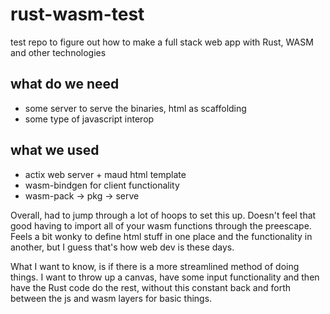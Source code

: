 # rust-wasm-test
test repo to figure out how to make a full stack web app with Rust, WASM and other technologies

## what do we need
- some server to serve the binaries, html as scaffolding
- some type of javascript interop

## what we used
- actix web server + maud html template
- wasm-bindgen for client functionality
- wasm-pack -> pkg -> serve

Overall, had to jump through a lot of hoops to set this up. Doesn't feel that good having to import all of your wasm functions through the preescape. Feels a bit wonky to define html stuff in one place and the functionality in another, but I guess that's how web dev is these days. 

What I want to know, is if there is a more streamlined method of doing things. I want to throw up a canvas, have some input functionality and then have the Rust code do the rest, without this constant back and forth between the js and wasm layers for basic things.




